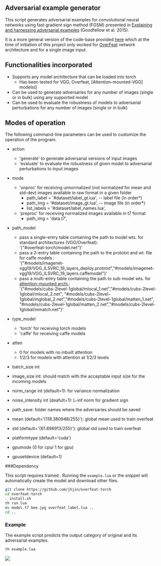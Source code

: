 ## Adversarial example generator

This script generates adversarial examples for convolutional neural networks using fast gradient sign method (FGSM) 
presented in [Explaining and harnessing adversarial examples](https://arxiv.org/abs/1412.6572) (Goodfellow et al. 2015).

It is a more general version of the code-base provided [here]() which at the time of initiation of this project only 
worked for [OverFeat](https://github.com/sermanet/OverFeat) network architecture and for a single image input.

## Functionalities incorporated

- Supports any model architecture that can be loaded into torch
    - Has been tested for VGG, Overfeat, [Attention-mounted-VGG] models()
- Can be used to generate adversaries for any number of images (single or in bulk) using any supported model
- Can be used to evaluate the robustness of models to adversarial perturbations for any number of images (single or in bulk)

## Modes of operation

The following command-line parameters can be used to customize the operation of the program:

- action
    - 'generate' to generate adversarial versions of input images
    - 'evaluate' to evaluate the robustness of given model to adversarial perturbations to input images
- mode
    - 'unproc' for receiving unnormalized (not normalized for mean and std-dev) images available in raw format in a given folder
        - path_label = '#dataset/label_gt.lua', -- label file (in order*)
        - path_img = '#dataset/image_gt.lua', -- image file (in order*)
        - list_labels = '#dataset/label_names.lua',
    - 'preproc' for receiving normalized images available in t7 format
        - path_img = 'data.t7',

- path_model 
    - pass a single-entry table containing the path to model wts. for standard architectures (VGG/Overfeat): <br/>
    '{"#overfeat-torch/model.net"}'
    - pass a 2-entry table containing the path to the prototxt and wt. file for caffe models :<br/>
      '{"#models/imagenet-vgg19/VGG_ILSVRC_19_layers_deploy.prototxt","#models/imagenet-vgg19/VGG_ILSVRC_19_layers.caffemodel"}'
    - pass a multi-entry table containing the path to sub-model wts. for [attention-mounted archi.]():<br/>
      '{"#models/cubs-2level-1global/mlocal_1.net","#models/cubs-2level-1global/mlocal_2.net",
       "#models/cubs-2level-1global/mglobal_2.net","#models/cubs-2level-1global/matten_1.net",
       "#models/cubs-2level-1global/matten_2.net","#models/cubs-2level-1global/mmatch.net"}'
- type_model
    - 'torch' for receiving torch models
    - 'caffe' for receiving caffe models
- atten
    - 0 for models with no inbuilt attention
    - 1/2/3 for models with attention at 1/2/3 levels
- batch_size int
- image_size int: should match with the acceptable input size for the incoming models
- norm_range int (default=1): for variance normalization
- noise_intensity int (deafult=1): L-inf norm for gradient sign
- path_save: folder names where the adversaries should be saved
- mean (default='{118.380948/255}'): global mean used to train overfeat
- std  (default='{61.896913/255}'): global std used to train overfeat
- platformtype (default='cuda')
- gpumode (0 for cpu/ 1 for gpu)
- gpusetdevice (default=1)


###Dependency

This script requires trained .
Running the `example.lua` or the snippet will automatically create the model
and download other files.

```bash
git clone https://github.com/jhjin/overfeat-torch
cd overfeat-torch
. install.sh
th run.lua
mv model.t7 bee.jpg overfeat_label.lua ..
cd ..
```


### Example

The example script predicts the output category of original and its adversarial examples.

```bash
th example.lua
```

![](example.png)
